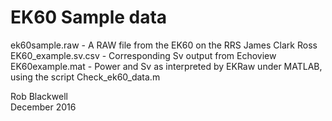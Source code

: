 # EK60 Sample data

ek60sample.raw - A RAW file from the EK60 on the RRS James Clark Ross
EK60_example.sv.csv - Corresponding Sv output from Echoview
EK60example.mat - Power and Sv as interpreted by EKRaw under MATLAB, using the script Check_ek60_data.m

Rob Blackwell    
December 2016
